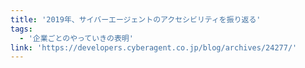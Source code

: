 ```yaml
---
title: '2019年、サイバーエージェントのアクセシビリティを振り返る'
tags:
  - '企業ごとのやっていきの表明'
link: 'https://developers.cyberagent.co.jp/blog/archives/24277/'
---
```

